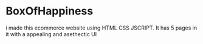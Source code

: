 # BoxOfHappiness
i made this ecommerce website  using HTML CSS JSCRIPT. 
It has 5 pages in it with a appealing and asethectic UI
